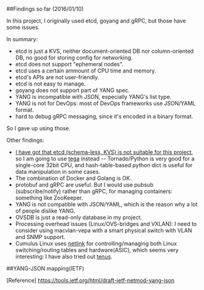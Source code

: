 ##Findings so far (2016/01/10)

In this project, I originally used etcd, goyang and gRPC, but those have some issues.

In summary:
- etcd is just a KVS, neither document-oriented DB nor column-oriented DB, no good for storing config for networking.
- etcd does not support "ephemeral nodes".
- etcd uses a certain ammount of CPU time and memory.
- etcd's APIs are not user-friendly.
- etcd is not easy to manage.
- goyang does not support part of YANG spec.
- YANG is incompatible with JSON, especially YANG's list type.
- YANG is not for DevOps: most of DevOps frameworks use JSON/YAML format.
- hard to debug gRPC messaging, since it's encoded in a binary format.

So I gave up using those.

Other findings:
- [I have got that etcd (schema-less, KVS) is not suitable for this project](https://github.com/araobp/nlan/issues/12), so I am going to use [tega](https://github.com/araobp/tega) instead -- Tornado/Python is very good for a single-core 32bit CPU, and hash-table-based python dict is useful for data manipulation in some cases.
- The combination of Docker and Golang is OK.
- protobuf and gRPC are useful. But I would use pubsub (subscribe/notify) rather than gRPC, for managing containers: something like ZooKeeper.
- YANG is not compatible with JSON/YAML, which is the reason why a lot of people dislike YANG.
- OVSDB is just a read-only database in my project.
- Processing overhead issues (Linux/OVS-bridges and VXLAN): I need to consider using macvlan-vepa with a smart physical switch with VLAN and SNMP support.
- Cumulus Linux uses [netlink](https://tools.ietf.org/html/rfc3549) for controlling/managing both Linux switching/routing tables and hardware(ASIC), which seems very interesting: I have also tried out [tenus](https://github.com/milosgajdos83/tenus).

##YANG-JSON mapping(IETF)

[Reference] https://tools.ietf.org/html/draft-ietf-netmod-yang-json

